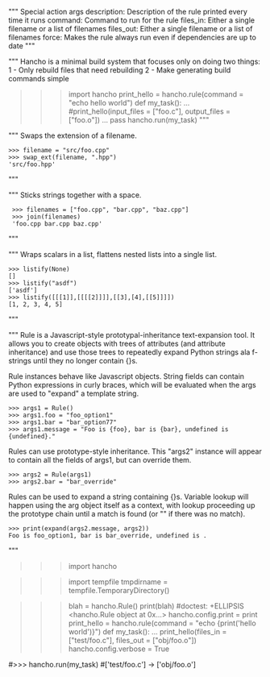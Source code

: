 """
Special action args
  description: Description of the rule printed every time it runs
  command:     Command to run for the rule
  files_in:    Either a single filename or a list of filenames
  files_out:   Either a single filename or a list of filenames
  force:       Makes the rule always run even if dependencies are up to date
"""


"""
Hancho is a minimal build system that focuses only on doing two things:
1 - Only rebuild files that need rebuilding
2 - Make generating build commands simple

>>> import hancho
>>> print_hello = hancho.rule(command = "echo hello world")
>>> def my_task():
...   #print_hello(input_files = ["foo.c"], output_files = ["foo.o"])
...   pass
>>> hancho.run(my_task)
"""


  """
  Swaps the extension of a filename.

    >>> filename = "src/foo.cpp"
    >>> swap_ext(filename, ".hpp")
    'src/foo.hpp'
  """

  """
  Sticks strings together with a space.

     >>> filenames = ["foo.cpp", "bar.cpp", "baz.cpp"]
     >>> join(filenames)
     'foo.cpp bar.cpp baz.cpp'
  """

  """
  Wraps scalars in a list, flattens nested lists into a single list.

    >>> listify(None)
    []
    >>> listify("asdf")
    ['asdf']
    >>> listify([[[1]],[[[[2]]]],[[3],[4],[[5]]]])
    [1, 2, 3, 4, 5]
  """

  """
  Rule is a Javascript-style prototypal-inheritance text-expansion tool.
  It allows you to create objects with trees of attributes (and attribute
  inheritance) and use those trees to repeatedly expand Python strings ala
  f-strings until they no longer contain {}s.

  Rule instances behave like Javascript objects. String fields can
  contain Python expressions in curly braces, which will be evaluated when
  the args are used to "expand" a template string.

    >>> args1 = Rule()
    >>> args1.foo = "foo_option1"
    >>> args1.bar = "bar_option77"
    >>> args1.message = "Foo is {foo}, bar is {bar}, undefined is {undefined}."

  Rules can use prototype-style inheritance. This "args2" instance will
  appear to contain all the fields of args1, but can override them.

    >>> args2 = Rule(args1)
    >>> args2.bar = "bar_override"

  Rules can be used to expand a string containing {}s. Variable lookup
  will happen using the arg object itself as a context, with lookup
  proceeding up the prototype chain until a match is found (or "" if there
  was no match).

    >>> print(expand(args2.message, args2))
    Foo is foo_option1, bar is bar_override, undefined is .

"""


>>> import hancho

>>> import tempfile
>>> tmpdirname = tempfile.TemporaryDirectory()

>>> blah = hancho.Rule()
>>> print(blah)                                              #doctest: +ELLIPSIS
<hancho.Rule object at 0x...>
>>> hancho.config.print = print
>>> print_hello = hancho.rule(command = "echo {print('hello world')}")
>>> def my_task():
...   print_hello(files_in = ["test/foo.c"], files_out = ["obj/foo.o"])
>>> hancho.config.verbose = True

#>>> hancho.run(my_task)
#['test/foo.c'] -> ['obj/foo.o']

